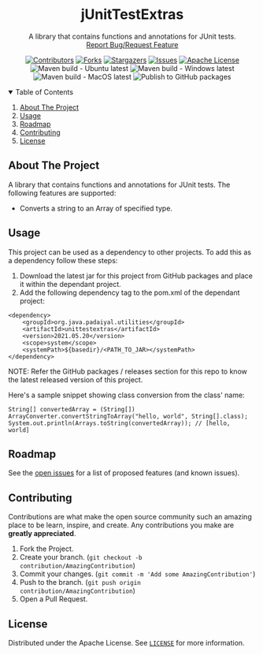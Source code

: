 <!-- PROJECT SHIELDS -->
<!--
*** I'm using markdown "reference style" links for readability.
*** Reference links are enclosed in brackets [ ] instead of parentheses ( ).
*** See the bottom of this document for the declaration of the reference variables
*** for contributors-url, forks-url, etc. This is an optional, concise syntax you may use.
*** https://www.markdownguide.org/basic-syntax/#reference-style-links
-->
<div align="center">
  <h1 align="center">jUnitTestExtras</h1>
  <p align="center">
    A library that contains functions and annotations for JUnit tests.
    <br />
    <a href="https://github.com/padaiyal/jMonocle/issues/new/choose">Report Bug/Request Feature</a>
  </p>

[![Contributors][contributors-shield]][contributors-url]
[![Forks][forks-shield]][forks-url]
[![Stargazers][stars-shield]][stars-url]
[![Issues][issues-shield]][issues-url]
[![Apache License][license-shield]][license-url] <br>
![Maven build - Ubuntu latest](https://github.com/padaiyal/jMonocle/workflows/Maven%20build%20-%20Ubuntu%20latest/badge.svg?branch=main)
![Maven build - Windows latest](https://github.com/padaiyal/jMonocle/workflows/Maven%20build%20-%20Windows%20latest/badge.svg?branch=main)
![Maven build - MacOS latest](https://github.com/padaiyal/jMonocle/workflows/Maven%20build%20-%20MacOS%20latest/badge.svg?branch=main)
![Publish to GitHub packages](https://github.com/padaiyal/jMonocle/workflows/Publish%20to%20GitHub%20packages/badge.svg)
</div>

<!-- TABLE OF CONTENTS -->
<details open="open">
  <summary>Table of Contents</summary>
  <ol>
    <li>
      <a href="#about-the-project">About The Project</a>
    </li>
    <li>
        <a href="#usage">Usage</a>
    </li>
    <li>
        <a href="#roadmap">Roadmap</a>
    </li>
    <li>
        <a href="#contributing">Contributing</a>
    </li>
    <li>
        <a href="#license">License</a>
    </li>
  </ol>
</details>

<!-- ABOUT THE PROJECT -->
## About The Project
A library that contains functions and annotations for JUnit tests.
The following features are supported:
* Converts a string to an Array of specified type.

<!-- USAGE -->
## Usage
This project can be used as a dependency to other projects. To add this as a dependency follow these steps:

1. Download the latest jar for this project from GitHub packages and place it within the dependant project.
2. Add the following dependency tag to the pom.xml of the dependant project:
```
<dependency>
    <groupId>org.java.padaiyal.utilities</groupId>
    <artifactId>unittestextras</artifactId>
    <version>2021.05.20</version>
    <scope>system</scope>
    <systemPath>${basedir}/<PATH_TO_JAR></systemPath>
</dependency>
```
NOTE: Refer the GitHub packages / releases section for this repo to know the latest released version of this project.

Here's a sample snippet showing class conversion from the class' name:
```
String[] convertedArray = (String[]) ArrayConverter.convertStringToArray("hello, world", String[].class);
System.out.println(Arrays.toString(convertedArray)); // [hello,  world]
```

<!-- ROADMAP -->
## Roadmap
See the [open issues](https://github.com/padaiyal/jMonocle/issues) for a list of proposed features (and known issues).

<!-- CONTRIBUTING -->
## Contributing
Contributions are what make the open source community such an amazing place to be learn, inspire, and create. Any contributions you make are **greatly appreciated**.

1. Fork the Project.
2. Create your branch. (`git checkout -b contribution/AmazingContribution`)
3. Commit your changes. (`git commit -m 'Add some AmazingContribution'`)
4. Push to the branch. (`git push origin contribution/AmazingContribution`)
5. Open a Pull Request.


<!-- LICENSE -->
## License
Distributed under the Apache License. See [`LICENSE`](https://github.com/padaiyal/jMonocle/blob/main/LICENSE) for more information.


<!-- MARKDOWN LINKS & IMAGES -->
<!-- https://www.markdownguide.org/basic-syntax/#reference-style-links -->
[contributors-shield]: https://img.shields.io/github/contributors/padaiyal/jUnitTestExtras.svg?style=for-the-badge
[contributors-url]: https://github.com/padaiyal/jMonocle/graphs/contributors
[forks-shield]: https://img.shields.io/github/forks/padaiyal/jUnitTestExtras.svg?style=for-the-badge
[forks-url]: https://github.com/padaiyal/jMonocle/network/members
[stars-shield]: https://img.shields.io/github/stars/padaiyal/jUnitTestExtras.svg?style=for-the-badge
[stars-url]: https://github.com/padaiyal/jMonocle/stargazers
[issues-shield]: https://img.shields.io/github/issues/padaiyal/jUnitTestExtras.svg?style=for-the-badge
[issues-url]: https://github.com/padaiyal/jMonocle/issues
[license-shield]: https://img.shields.io/github/license/padaiyal/jUnitTestExtras.svg?style=for-the-badge
[license-url]: https://github.com/padaiyal/jMonocle/blob/master/LICENSE
